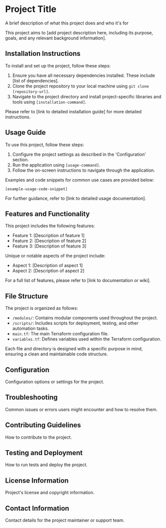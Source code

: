# Project Title

A brief description of what this project does and who it's for

This project aims to [add project description here, including its purpose, goals, and any relevant background information].

## Installation Instructions

To install and set up the project, follow these steps:

1. Ensure you have all necessary dependencies installed. These include [list of dependencies].
2. Clone the project repository to your local machine using `git clone [repository-url]`.
3. Navigate to the project directory and install project-specific libraries and tools using `[installation-command]`.

Please refer to [link to detailed installation guide] for more detailed instructions.

## Usage Guide

To use this project, follow these steps:

1. Configure the project settings as described in the 'Configuration' section.
2. Run the application using `[usage-command]`.
3. Follow the on-screen instructions to navigate through the application.

Examples and code snippets for common use cases are provided below:

```
[example-usage-code-snippet]
```

For further guidance, refer to [link to detailed usage documentation].

## Features and Functionality

This project includes the following features:

- Feature 1: [Description of feature 1]
- Feature 2: [Description of feature 2]
- Feature 3: [Description of feature 3]

Unique or notable aspects of the project include:

- Aspect 1: [Description of aspect 1]
- Aspect 2: [Description of aspect 2]

For a full list of features, please refer to [link to documentation or wiki].

## File Structure

The project is organized as follows:

- `/modules/`: Contains modular components used throughout the project.
- `/scripts/`: Includes scripts for deployment, testing, and other automation tasks.
- `main.tf`: The main Terraform configuration file.
- `variables.tf`: Defines variables used within the Terraform configuration.

Each file and directory is designed with a specific purpose in mind, ensuring a clean and maintainable code structure.

## Configuration

Configuration options or settings for the project.

## Troubleshooting

Common issues or errors users might encounter and how to resolve them.

## Contributing Guidelines

How to contribute to the project.

## Testing and Deployment

How to run tests and deploy the project.

## License Information

Project's license and copyright information.

## Contact Information

Contact details for the project maintainer or support team.
